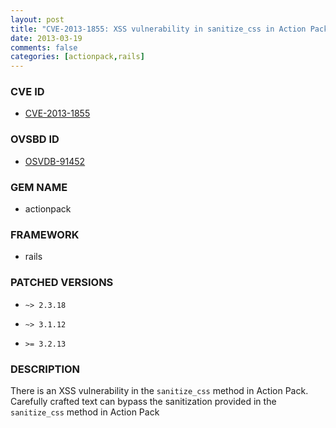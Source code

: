 ```yaml
---
layout: post
title: "CVE-2013-1855: XSS vulnerability in sanitize_css in Action Pack"
date: 2013-03-19
comments: false
categories: [actionpack,rails]
---
```



### CVE ID

* [CVE-2013-1855](http://www.osvdb.org/show/osvdb/91452)



### OVSBD ID

* [OSVDB-91452](http://www.osvdb.org/show/osvdb/91452)


### GEM NAME

* actionpack

### FRAMEWORK

* rails


### PATCHED VERSIONS


* `~> 2.3.18`

* `~> 3.1.12`

* `>= 3.2.13`


### DESCRIPTION

There is an XSS vulnerability in the `sanitize_css` method in Action
Pack. Carefully crafted text can bypass the sanitization provided in
the `sanitize_css` method in Action Pack

